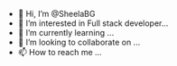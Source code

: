 - 👋 Hi, I’m @SheelaBG
- 👀 I’m interested in Full stack developer...
- 🌱 I’m currently learning ...
- 💞️ I’m looking to collaborate on ...
- 📫 How to reach me ...

<!---
SheelaBG/SheelaBG is a ✨ special ✨ repository because its `README.md` (this file) appears on your GitHub profile.
You can click the Preview link to take a look at your changes.
--->
